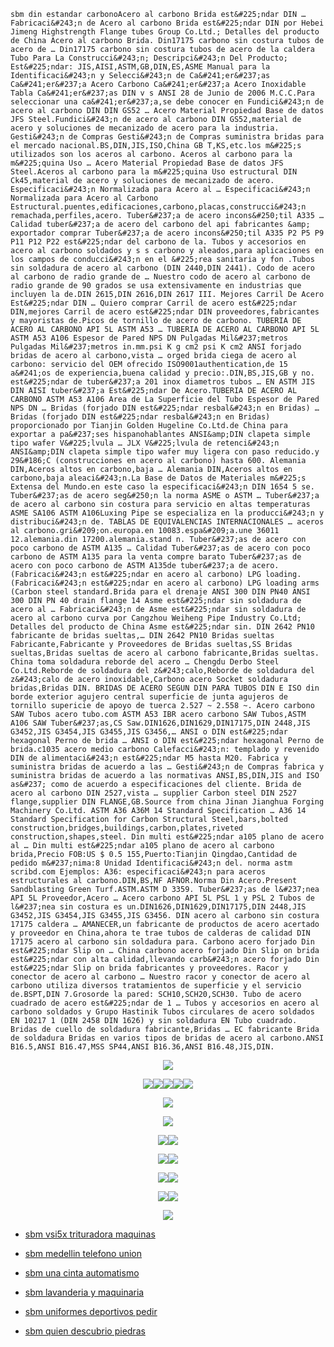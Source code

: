 
```
sbm din estandar carbonoAcero al carbono Brida est&#225;ndar DIN … Fabricaci&#243;n de Acero al carbono Brida est&#225;ndar DIN por Hebei Jimeng Highstrength Flange tubes Group Co.Ltd.; Detalles del producto de China Acero al carbono Brida. Din17175 carbono sin costura tubos de acero de … Din17175 carbono sin costura tubos de acero de la caldera Tubo Para La Construcci&#243;n; Descripci&#243;n Del Producto; Est&#225;ndar: JIS,AISI,ASTM,GB,DIN,ES,ASME Manual para la Identificaci&#243;n y Selecci&#243;n de Ca&#241;er&#237;as Ca&#241;er&#237;a Acero Carbono Ca&#241;er&#237;a Acero Inoxidable Tabla Ca&#241;er&#237;as DIN v s ANSI 28 de Junio de 2006 M.C.C.Para seleccionar una ca&#241;er&#237;a,se debe conocer en Fundici&#243;n de acero al carbono DIN DIN GS52 … Acero Material Propiedad Base de datos JFS Steel.Fundici&#243;n de acero al carbono DIN GS52,material de acero y soluciones de mecanizado de acero para la industria. Gesti&#243;n de Compras Gesti&#243;n de Compras suministra bridas para el mercado nacional.BS,DIN,JIS,ISO,China GB T,KS,etc.los m&#225;s utilizados son los aceros al carbono. Aceros al carbono para la m&#225;quina Uso … Acero Material Propiedad Base de datos JFS Steel.Aceros al carbono para la m&#225;quina Uso estructural DIN Ck45,material de acero y soluciones de mecanizado de acero. Especificaci&#243;n Normalizada para Acero al … Especificaci&#243;n Normalizada para Acero al Carbono Estructural.puentes,edificaciones,carbono,placas,construcci&#243;n remachada,perfiles,acero. Tuber&#237;a de acero incons&#250;til A335 … Calidad tuber&#237;a de acero del carbono del api fabricantes &amp; exportador comprar Tuber&#237;a de acero incons&#250;til A335 P2 P5 P9 P11 P12 P22 est&#225;ndar del carbono de la. Tubos y accesorios en acero al carbono soldados y s s carbono y aleados,para aplicaciones en los campos de conducci&#243;n en el &#225;rea sanitaria y fon .Tubos sin soldadura de acero al carbono (DIN 2440,DIN 2441). Codo de acero al carbono de radio grande de … Nuestro codo de acero al carbono de radio grande de 90 grados se usa extensivamente en industrias que incluyen la de.DIN 2615,DIN 2616,DIN 2617 III. Mejores Carril De Acero Est&#225;ndar DIN … Quiero comprar Carril de acero est&#225;ndar DIN,mejores Carril de acero est&#225;ndar DIN proveedores,fabricantes y mayoristas de.Picos de tornillo de acero de carbono. TUBERIA DE ACERO AL CARBONO API 5L ASTM A53 … TUBERIA DE ACERO AL CARBONO API 5L ASTM A53 A106 Espesor de Pared NPS DN Pulgadas Mil&#237;metros Pulgadas Mil&#237;metros in.mm.psi K g cm2 psi K cm2 ANSI forjado bridas de acero al carbono,vista … orged brida ciega de acero al carbono: servicio del OEM ofrecido ISO9001authentication,de 15 a&#241;os de experiencia,buena calidad y precio:.DIN,BS,JIS,GB y no. est&#225;ndar de tuber&#237;a 201 inox diametros tubos … EN ASTM JIS DIN AISI tuber&#237;a Est&#225;ndar De Acero.TUBERIA DE ACERO AL CARBONO ASTM A53 A106 Area de La Superficie del Tubo Espesor de Pared NPS DN … Bridas (forjado DIN est&#225;ndar resbal&#243;n en Bridas) … Bridas (forjado DIN est&#225;ndar resbal&#243;n en Bridas) proporcionado por Tianjin Golden Hugeline Co.Ltd.de China para exportar a pa&#237;ses hispanohablantes ANSI&amp;DIN clapeta simple tipo wafer V&#225;lvula … JLX V&#225;lvula de retenci&#243;n ANSI&amp;DIN clapeta simple tipo wafer muy ligera con paso reducido.y 29&#186;C (construcciones en acero al carbono) hasta 600. Alemania DIN,Aceros altos en carbono,baja … Alemania DIN,Aceros altos en carbono,baja aleaci&#243;n.La Base de Datos de Materiales m&#225;s Extensa del Mundo.en este caso la especificaci&#243;n DIN 1654 5 se. Tuber&#237;as de acero seg&#250;n la norma ASME o ASTM … Tuber&#237;a de acero al carbono sin costura para servicio en altas temperaturas ASME SA106 ASTM A106Luxing Pipe se especializa en la producci&#243;n y distribuci&#243;n de. TABLAS DE EQUIVALENCIAS INTERNACIONALES … aceros al carbono.gri&#209;on.europa.en 10083.espa&#209;a.une 36011 12.alemania.din 17200.alemania.stand n. Tuber&#237;as de acero con poco carbono de ASTM A135 … Calidad Tuber&#237;as de acero con poco carbono de ASTM A135 para la venta compre barato Tuber&#237;as de acero con poco carbono de ASTM A135de tuber&#237;a de acero. (Fabricaci&#243;n est&#225;ndar en acero al carbono) LPG loading. (Fabricaci&#243;n est&#225;ndar en acero al carbono) LPG loading arms (Carbon steel standard.Brida para el drenaje ANSI 300 DIN PN40 ANSI 300 DIN PN 40 drain flange 14 Asme est&#225;ndar sin soldadura de acero al … Fabricaci&#243;n de Asme est&#225;ndar sin soldadura de acero al carbono curva por Cangzhou Weiheng Pipe Industry Co.Ltd; Detalles del producto de China Asme est&#225;ndar sin. DIN 2642 PN10 fabricante de bridas sueltas,… DIN 2642 PN10 Bridas sueltas Fabricante,Fabricante y Proveedores de Bridas sueltas,SS Bridas sueltas,Bridas sueltas de acero al carbono fabricante,Bridas sueltas. China toma soldadura reborde del acero … Chengdu Derbo Steel Co.Ltd.Reborde de soldadura del z&#243;calo,Reborde de soldadura del z&#243;calo de acero inoxidable,Carbono acero Socket soldadura bridas,Bridas DIN. BRIDAS DE ACERO SEGUN DIN PARA TUBOS DIN E ISO din borde exterior agujero central superficie de junta agujeros de tornillo supericie de apoyo de tuerca 2.527 ~ 2.558 ~. Acero carbono SAW Tubos acero tubo.com ASTM A53 IBR acero carbono SAW Tubos,ASTM A106 SAW Tuber&#237;as,CS Saw.DIN1626,DIN1629,DIN17175,DIN 2448,JIS G3452,JIS G3454,JIS G3455,JIS G3456,… ANSI o DIN est&#225;ndar hexagonal Perno de brida … ANSI o DIN est&#225;ndar hexagonal Perno de brida.c1035 acero medio carbono Calefacci&#243;n: templado y revenido DIN de alimentaci&#243;n est&#225;ndar M5 hasta M20. Fabrica y suministra bridas de acuerdo a las … Gesti&#243;n de Compras fabrica y suministra bridas de acuerdo a las normativas ANSI,BS,DIN,JIS and ISO as&#237; como de acuerdo a especificaciones del cliente. Brida de acero al carbono DIN 2527,vista … supplier Carbon steel DIN 2527 flange,supplier DIN FLANGE,GB.Source from china Jinan Jianghua Forging Machinery Co.Ltd. ASTM A36 A36M 14 Standard Specification … A36 14 Standard Specification for Carbon Structural Steel,bars,bolted construction,bridges,buildings,carbon,plates,riveted construction,shapes,steel. Din multi est&#225;ndar a105 plano de acero al … Din multi est&#225;ndar a105 plano de acero al carbono brida,Precio FOB:US $ 0.5 155,Puerto:Tianjin Qingdao,Cantidad de pedido m&#237;nima:8 Unidad Identificaci&#243;n del. norma astm scribd.com Ejemplos: A36: especificaci&#243;n para aceros estructurales al carbono.DIN,BS,NF AFNOR.Norma Din Acero.Present Sandblasting Green Turf.ASTM.ASTM D 3359. Tuber&#237;as de l&#237;nea API 5L Proveedor,Acero … Acero carbono API 5L PSL 1 y PSL 2 Tubos de l&#237;nea sin costura es un.DIN1626,DIN1629,DIN17175,DIN 2448,JIS G3452,JIS G3454,JIS G3455,JIS G3456. DIN acero al carbono sin costura 17175 caldera … AMANECER,un fabricante de productos de acero acertado y proveedor en China,ahora te trae tubos de calderas de calidad DIN 17175 acero al carbono sin soldadura para. Carbono acero forjado Din est&#225;ndar Slip on … China carbono acero forjado Din Slip on brida est&#225;ndar con alta calidad,llevando carb&#243;n acero forjado Din est&#225;ndar Slip on brida fabricantes y proveedores. Racor y conector de acero al carbono … Nuestro racor y conector de acero al carbono utiliza diversos tratamientos de superficie y el servicio de.BSPT,DIN 7.Grosorde la pared: SCH10,SCH20,SCH30. Tubo de acero cuadrado de acero est&#225;ndar de 1 … Tubos y accesorios en acero al carbono soldados y Grupo Hastinik Tubos circulares de acero soldados EN 10217 1 (DIN 2458 DIN 1626) y sin soldadura EN Tubo cuadrado. Bridas de cuello de soldadura fabricante,Bridas … EC fabricante Brida de soldadura Bridas en varios tipos de bridas de acero al carbono.ANSI B16.5,ANSI B16.47,MSS SP44,ANSI B16.36,ANSI B16.48,JIS,DIN. 
```

<div align="center">

<a href="https://es-crusher.shibang-china.com/github&k=sbm+din+estandar+carbono"><img src="https://static.shibang-china.com/es/crusher/logo.jpg"></a>

<a href="https://es-crusher.shibang-china.com/github&k=sbm+din+estandar+carbono"><img src="https://static.shibang-china.com/es/crusher/index.jpg"></a><a href="https://es-crusher.shibang-china.com/material.htmlgithub&k=sbm+din+estandar+carbono"><img src="https://static.shibang-china.com/es/crusher/material.jpg"></a><a href="https://es-crusher.shibang-china.com/application.htmlgithub&k=sbm+din+estandar+carbono"><img src="https://static.shibang-china.com/es/crusher/application.jpg"></a><a href="https://es-crusher.shibang-china.com/aboutus.htmlgithub&k=sbm+din+estandar+carbono"><img src="https://static.shibang-china.com/es/crusher/aboutus.jpg"></a><a href="https://es-crusher.shibang-china.com/contact.htmlgithub&k=sbm+din+estandar+carbono"><img src="https://static.shibang-china.com/es/crusher/contact.jpg"></a>

<a href="https://es-crusher.shibang-china.com/github&k=sbm+din+estandar+carbono"><img src="https://static.shibang-china.com/es/crusher/banner.jpg"></a>

<a href="https://swt.shibang-china.com/github&k=sbm+din+estandar+carbono"><img src="https://static.shibang-china.com/es/crusher/text.jpg"></a>

<a href="https://swt.shibang-china.com/github&k=sbm+din+estandar+carbono"><img src="https://static.shibang-china.com/es/crusher/chat.jpg"></a><a href="https://es-crusher.shibang-china.com/contact.htmlgithub&k=sbm+din+estandar+carbono"><img src="https://static.shibang-china.com/es/crusher/message.jpg"></a>

<a href="https://es-crusher.shibang-china.com/products/pe.htmlgithub&k=sbm+din+estandar+carbono"><img src="https://static.shibang-china.com/es/crusher/pe.jpg"></a><a href="https://es-crusher.shibang-china.com/products/pf.htmlgithub&k=sbm+din+estandar+carbono"><img src="https://static.shibang-china.com/es/crusher/pf.jpg"></a>

<a href="https://es-crusher.shibang-china.com/products/hpt.htmlgithub&k=sbm+din+estandar+carbono"><img src="https://static.shibang-china.com/es/crusher/hpt.jpg"></a><a href="https://es-crusher.shibang-china.com/products/vsi.htmlgithub&k=sbm+din+estandar+carbono"><img src="https://static.shibang-china.com/es/crusher/vsi.jpg"></a>

<a href="https://es-crusher.shibang-china.com/products/klv.htmlgithub&k=sbm+din+estandar+carbono"><img src="https://static.shibang-china.com/es/crusher/klv.jpg"></a><a href="https://es-crusher.shibang-china.com/products/portable.htmlgithub&k=sbm+din+estandar+carbono"><img src="https://static.shibang-china.com/es/crusher/portable.jpg"></a>

<a href="https://swt.shibang-china.com/github&k=sbm+din+estandar+carbono"><img src="https://static.shibang-china.com/es/crusher/case.jpg"></a>

</div>


* [sbm vsi5x trituradora maquinas](sbm%20vsi5x%20trituradora%20maquinas.md)

* [sbm medellin telefono union](sbm%20medellin%20telefono%20union.md)

* [sbm una cinta automatismo](sbm%20una%20cinta%20automatismo.md)

* [sbm lavanderia y maquinaria](sbm%20lavanderia%20y%20maquinaria.md)

* [sbm uniformes deportivos pedir](sbm%20uniformes%20deportivos%20pedir.md)

* [sbm quien descubrio piedras](sbm%20quien%20descubrio%20piedras.md)